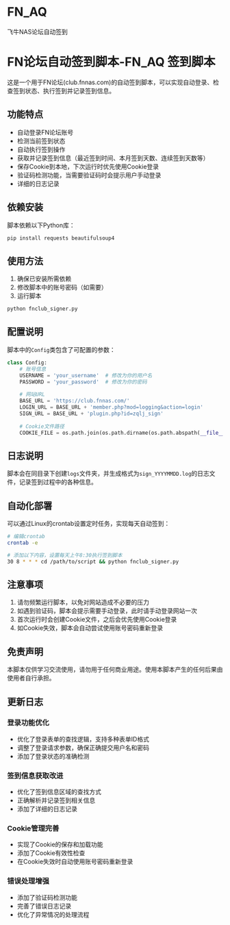 # FN_AQ
飞牛NAS论坛自动签到

# FN论坛自动签到脚本-FN_AQ 签到脚本

这是一个用于FN论坛(club.fnnas.com)的自动签到脚本，可以实现自动登录、检查签到状态、执行签到并记录签到信息。

## 功能特点

- 自动登录FN论坛账号
- 检测当前签到状态
- 自动执行签到操作
- 获取并记录签到信息（最近签到时间、本月签到天数、连续签到天数等）
- 保存Cookie到本地，下次运行时优先使用Cookie登录
- 验证码检测功能，当需要验证码时会提示用户手动登录
- 详细的日志记录

## 依赖安装

脚本依赖以下Python库：

```bash
pip install requests beautifulsoup4
```

## 使用方法

1. 确保已安装所需依赖
2. 修改脚本中的账号密码（如需要）
3. 运行脚本

```bash
python fnclub_signer.py
```

## 配置说明

脚本中的`Config`类包含了可配置的参数：

```python
class Config:
    # 账号信息
    USERNAME = 'your_username'  # 修改为你的用户名
    PASSWORD = 'your_password'  # 修改为你的密码
    
    # 网站URL
    BASE_URL = 'https://club.fnnas.com/'
    LOGIN_URL = BASE_URL + 'member.php?mod=logging&action=login'
    SIGN_URL = BASE_URL + 'plugin.php?id=zqlj_sign'
    
    # Cookie文件路径
    COOKIE_FILE = os.path.join(os.path.dirname(os.path.abspath(__file__)), 'cookies.json')
```

## 日志说明

脚本会在同目录下创建`logs`文件夹，并生成格式为`sign_YYYYMMDD.log`的日志文件，记录签到过程中的各种信息。

## 自动化部署

可以通过Linux的crontab设置定时任务，实现每天自动签到：

```bash
# 编辑crontab
crontab -e

# 添加以下内容，设置每天上午8:30执行签到脚本
30 8 * * * cd /path/to/script && python fnclub_signer.py
```

## 注意事项

1. 请勿频繁运行脚本，以免对网站造成不必要的压力
2. 如遇到验证码，脚本会提示需要手动登录，此时请手动登录网站一次
3. 首次运行时会创建Cookie文件，之后会优先使用Cookie登录
4. 如Cookie失效，脚本会自动尝试使用账号密码重新登录

## 免责声明

本脚本仅供学习交流使用，请勿用于任何商业用途。使用本脚本产生的任何后果由使用者自行承担。

## 更新日志

### 登录功能优化
- 优化了登录表单的查找逻辑，支持多种表单ID格式
- 调整了登录请求参数，确保正确提交用户名和密码
- 添加了登录状态的准确检测

### 签到信息获取改进
- 优化了签到信息区域的查找方式
- 正确解析并记录签到相关信息
- 添加了详细的日志记录

### Cookie管理完善
- 实现了Cookie的保存和加载功能
- 添加了Cookie有效性检查
- 在Cookie失效时自动使用账号密码重新登录

### 错误处理增强
- 添加了验证码检测功能
- 完善了错误日志记录
- 优化了异常情况的处理流程
